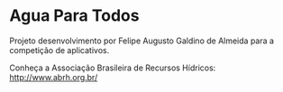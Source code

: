 # Agua Para Todos 
Projeto desenvolvimento por Felipe Augusto Galdino de Almeida para a competição de aplicativos.

Conheça a Associação Brasileira de Recursos Hídricos: http://www.abrh.org.br/

